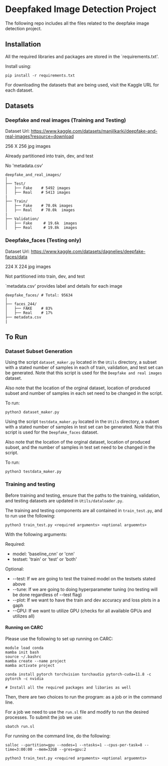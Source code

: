 # Deepfaked Image Detection Project

The following repo includes all the files related to the deepfake image detection project. 

## Installation

All the required libraries and packages are stored in the `requirements.txt'.

Install using:

 ```pip install -r requirements.txt```

 For downloading the datasets that are being used, visit the Kaggle URL for each dataset.


## Datasets

### Deepfake and real images (Training and Testing)

Dataset Url: https://www.kaggle.com/datasets/manjilkarki/deepfake-and-real-images?resource=download

256 X 256 jpg images

Already partitioned into train, dev, and test

No 'metadata.csv'

```
deepfake_and_real_images/
│
├── Test/  
│   ├── Fake    # 5492 images
│   ├── Real    # 5413 images
|
├── Train/ 
│   ├── Fake    # 70.0k images
│   ├── Real    # 70.0k  images
|
├── Validation/ 
│   ├── Fake     # 19.6k  images
│   ├── Real     # 19.8k  images
```

### Deepfake_faces (Testing only)

Dataset Url: https://www.kaggle.com/datasets/dagnelies/deepfake-faces/data

224 X 224 jpg images

Not partitioned into train, dev, and test

`metadata.csv' provides label and details for each image

```
deepfake_faces/ # Total: 95634
│
├── faces_244/  
│   ├── FAKE    # 83%
│   ├── Real    # 17%
├── metadata.csv
|
```

## To Run

### Dataset Subset Generation

Using the script `dataset_maker.py` located in the `Utils` directory, a subset with a stated number of samples in each of train, validation, and test set can be generated. Note that this script is used for the  `Deepfake and real images` dataset.

Also note that the location of the orginal dataset, location of produced subset and number of samples in each set need to be changed in the script.

To run:
```
python3 dataset_maker.py
```

Using the script `testdata_maker.py` located in the `Utils` directory, a subset with a stated number of samples in test set can be generated. Note that this script is used for the  `Deepfake_faces` dataset.

Also note that the location of the orginal dataset, location of produced subset, and the number of samples in test set need to be changed in the script.

To run:
```
python3 testdata_maker.py
```

### Training and testing

Before training and testing, ensure that the paths to the training, validation, and testing datasets are updated in `Utils/dataloader.py`.

The training and testing components are all contained in `train_test.py`, and to run use the following:

```
python3 train_test.py <required arguments> <optional arguemnts>
```

With the following arguments:

Required:

- model: 'baseline_cnn' or 'cnn'
- testset: 'train' or 'test' or 'both'
  
Optional:

- --test: If we are going to test the trained model on the testsets stated above
- --tune: If we are going to doing hyperparameter tuning (no testing will be done regardless of --test flag)
- --plot: If we want to have the train and dev accuracy and loss plots in a gaph
- --GPU: If we want to utilize GPU (checks for all available GPUs and utilizes all)

#### Running on CARC

Please use the following to set up running on CARC:

```
module load conda
mamba init bash
source ~/.bashrc
mamba create --name project
mamba activate project

conda install pytorch torchvision torchaudio pytorch-cuda=11.8 -c pytorch -c nvidia

# Install all the required packages and libaries as well
```

Then, there are two choices to run the program: as a job or in the command line.

For a job we need to use the `run.sl` file and modify to run the desired processes. To submit the job we use:

``` 
sbatch run.sl
```

For running on the command line, do the following:

```
salloc --partition=gpu --nodes=1 --ntasks=1 --cpus-per-task=8 --time=3:00:00 --mem=32GB --gres=gpu:2

python3 train_test.py <required arguments> <optional arguemnts>
```